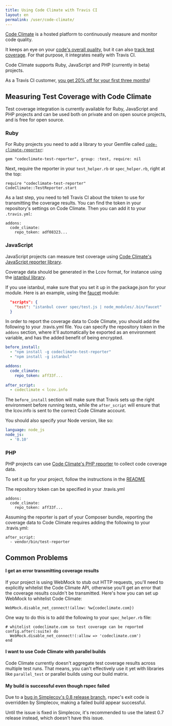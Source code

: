 ```yaml
---
title: Using Code Climate with Travis CI
layout: en
permalink: /user/code-climate/
---
```

[Code Climate](https://www.codeclimate.com) is a hosted platform to continuously
measure and monitor code quality.

It keeps an eye on your [code's overall quality](https://codeclimate.com/tour),
but it can also [track test
coverage](https://codeclimate.com/tour/test-coverage). For that purpose, it
integrates neatly with Travis CI.

Code Climate supports Ruby, JavaScript and PHP (currently in beta) projects.

As a Travis CI customer, [you get 20% off for your first three
months](https://codeclimate.com/partners/travisci)!

## Measuring Test Coverage with Code Climate

Test coverage integration is currently available for Ruby, JavaScript and PHP
projects and can be used both on private and on open source projects, and is
free for open source.

### Ruby

For Ruby projects you need to add a library to your Gemfile called
[`code-climate-reporter`](https://github.com/codeclimate/ruby-test-reporter):

    gem "codeclimate-test-reporter", group: :test, require: nil

Next, require the reporter in your `test_helper.rb` or `spec_helper.rb`, right
at the top:

    require "codeclimate-test-reporter"
    CodeClimate::TestReporter.start

As a last step, you need to tell Travis CI about the token to use for
transmitting the coverage results. You can find the token in your repository's
settings on Code Climate. Then you can add it to your `.travis.yml`:

    addons:
      code_climate:
        repo_token: adf08323...

### JavaScript

JavaScript projects can measure test coverage using [Code Climate's JavaScript
reporter library](https://www.npmjs.org/package/codeclimate-test-reporter).

Coverage data should be generated in the Lcov format, for instance using the
[istanbul library](https://www.npmjs.com/package/istanbul).

If you use istanbul, make sure that you set it up in the package.json for your
module. Here is an example, using the 
[faucet](https://www.npmjs.com/package/faucet) module: 

```json
  "scripts": {
    "test": "istanbul cover spec/test.js | node_modules/.bin/faucet"
  }
```

In order to report the coverage data to Code Climate, you should add the 
following to your .travis.yml file. You can specify the repository token in the `addons` section, where it'll automatically be exported as an environment variable, and has the added benefit of being encrypted.

```yml
before_install:
  - "npm install -g codeclimate-test-reporter"
  - "npm install -g istanbul"

addons:
  code_climate:
    repo_token: aff33f...
  
after_script:
  - codeclimate < lcov.info
```

The `before_install` section will make sure that Travis sets up the right
environment before running tests, while the `after_script` will
ensure that the lcov.info is sent to the correct Code Climate account.

You should also specify your Node version, like so:

```yml
language: node_js
node_js:
  - '0.10'
```


### PHP

PHP projects can use [Code Climate's PHP
reporter](https://github.com/codeclimate/php-test-reporter) to collect code coverage
data.

To set it up for your project, follow the instructions in the
[README](https://github.com/codeclimate/php-test-reporter#usage)

The repository token can be specified in your .travis.yml

    addons:
      code_climate:
        repo_token: aff33f...

Assuming the reporter is part of your Composer bundle, reporting the coverage
data to Code Climate requires adding the following to your .travis.yml:

    after_script:
      - vendor/bin/test-reporter

## Common Problems

#### I get an error transmitting coverage results

If your project is using WebMock to stub out HTTP requests, you'll need to
explicitly whitelist the Code Climate API, otherwise you'll get an error that
the coverage results couldn't be transmitted. Here's how you can set up WebMock
to whitelist Code Climate:

    WebMock.disable_net_connect!(allow: %w{codeclimate.com})

One way to do this is to add the following to your `spec_helper.rb` file:

    # whitelist codeclimate.com so test coverage can be reported
    config.after(:suite) do
      WebMock.disable_net_connect!(:allow => 'codeclimate.com')
    end

#### I want to use Code Climate with parallel builds

Code Climate currently doesn't aggregate test coverage results across multiple
test runs. That means, you can't effectively use it yet with libraries like
`parallel_test` or parallel builds using our build matrix.

#### My build is successful even though rspec failed

Due to a [bug in Simplecov's 0.8 release
branch](https://github.com/colszowka/simplecov/issues/281), rspec's exit code is
overridden by Simplecov, making a failed build appear successful.

Until the issue is fixed in Simplecov, it's recommended to use the latest 0.7
release instead, which doesn't have this issue.
